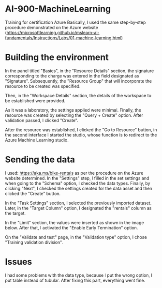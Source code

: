 # AI-900-MachineLearning

Training for certification Azure Basically, I used the same step-by-step procedure demonstrated on the Azure website (https://microsoftlearning.github.io/mslearn-ai-fundamentals/Instructions/Labs/01-machine-learning.html) 

# Building the environment

In the panel titled "Basics", in the "Resource Details" section, the signature corresponding to the charge was entered in the field designated as "Signature". Subsequently, the "Resource Group" that will incorporate the resource to be created was specified.

Then, in the "Workspace Details" section, the details of the workspace to be established were provided.

As it was a laboratory, the settings applied were minimal. Finally, the resource was created by selecting the "Query + Create" option. After validation passed, I clicked "Create".


After the resource was established, I clicked the "Go to Resource" button, in the second interface I started the studio, whose function is to redirect to the Azure Machine Learning studio.

# Sending the data

I used: https://aka.ms/bike-rentals as per the procedure on the Azure website determined. In the "Settings" step, I filled in the set settings and when going to the "Schema" option, I checked the data types. Finally, by clicking "Next", I checked the settings created for the data asset and then clicked the "Create" button.

In the "Task Settings" section, I selected the previously imported dataset. Later, in the "Target Column" option, I designated the "rentals" column as the target.

In the "Limit" section, the values were inserted as shown in the image below. After that, I activated the "Enable Early Termination" option.

On the "Validate and test" page, in the "Validation type" option, I chose "Training validation division".

# Issues

I had some problems with the data type, because I put the wrong option, I put table instead of tubular. After fixing this part, everything went fine.
